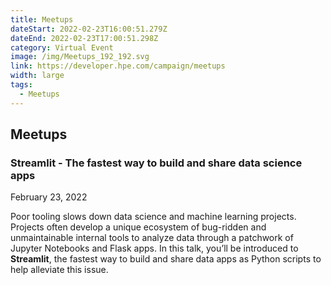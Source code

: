 ```yaml
---
title: Meetups
dateStart: 2022-02-23T16:00:51.279Z
dateEnd: 2022-02-23T17:00:51.298Z
category: Virtual Event
image: /img/Meetups_192_192.svg
link: https://developer.hpe.com/campaign/meetups
width: large
tags:
  - Meetups
---
```

## Meetups

### Streamlit - The fastest way to build and share data science apps

February 23, 2022

Poor tooling slows down data science and machine learning projects. Projects often develop a unique ecosystem of bug-ridden and unmaintainable internal tools to analyze data through a patchwork of Jupyter Notebooks and Flask apps.
 In this talk, you’ll be introduced to **Streamlit**, the fastest way to build and share data apps as Python scripts to help alleviate this issue.


